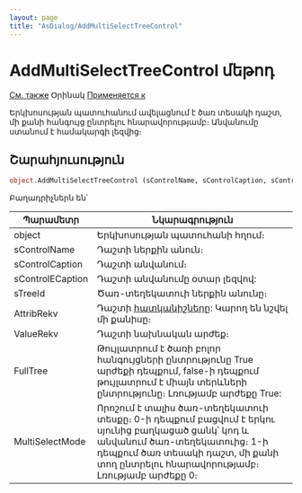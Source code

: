```yaml
---
layout: page
title: "AsDialog/AddMultiSelectTreeControl"
---
```


# AddMultiSelectTreeControl մեթոդ

[См. также](AddMultiSelectViewControl.md) Օրինակ [Применяется к](../AsDialog.md)

Երկխոսության պատուհանում ավելացնում է ծառ տեսակի դաշտ, մի քանի հանգույց ընտրելու հնարավորությամբ։ Անվանումը ստանում է համակարգի լեզվից։ 

## Շարահյուսություն

``` vb
object.AddMultiSelectTreeControl (sControlName, sControlCaption, sControlЕCaption, sTreeId,[AttribRekv], [ValueRekv], [FullTree], [MultiSelectMode]) 
```

Բաղադրիչներն են՝


| Պարամետր | Նկարագրություն |
|--|--|
| object | Երկխոսության պատուհանի հղում։ |
| sControlName | Դաշտի ներքին անուն։ |
| sControlCaption | Դաշտի անվանում։ |
| sControlЕCaption | Դաշտի անվանումը օտար լեզվով:  |
| sTreeId | Ծառ-տեղեկատուի ներքին անունը։  |
| AttribRekv | Դաշտի [հատկանիշները](Attribute.html "Attribute"): Կարող են նշվել մի քանիսը։ |
| ValueRekv | Դաշտի նախնական արժեք։ |
| FullTree | Թույլատրում է ծառի բոլոր հանգույցների ընտրությունը True արժեքի դեպքում, false-ի դեպքում թույլատրում է միայն տերևների ընտրությունը։ Լռությամբ արժեքը True: |
| MultiSelectMode | Որոշում  է տալիս ծառ-տեղեկատուի տեսքը։ 0-ի դեպքում բացվում է երկու սյունից բաղկացած ցանկ՝ կոդ և անվանում ծառ-տեղեկատուից։ 1-ի դեպքում ծառ տեսակի դաշտ, մի քանի տող ընտրելու հնարավորությամբ։ Լռությամբ արժեքը 0։ |


